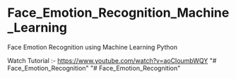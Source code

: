 # Face_Emotion_Recognition_Machine_Learning
Face Emotion Recognition using Machine Learning Python

Watch Tutorial :- https://www.youtube.com/watch?v=aoCIoumbWQY
"# Face_Emotion_Recognition" 
"# Face_Emotion_Recognition" 
